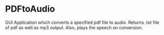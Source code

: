# PDFtoAudio
GUI Application which converts a specified pdf file to audio. Returns .txt file of pdf as well as mp3 output. Also, plays the speech on conversion.
